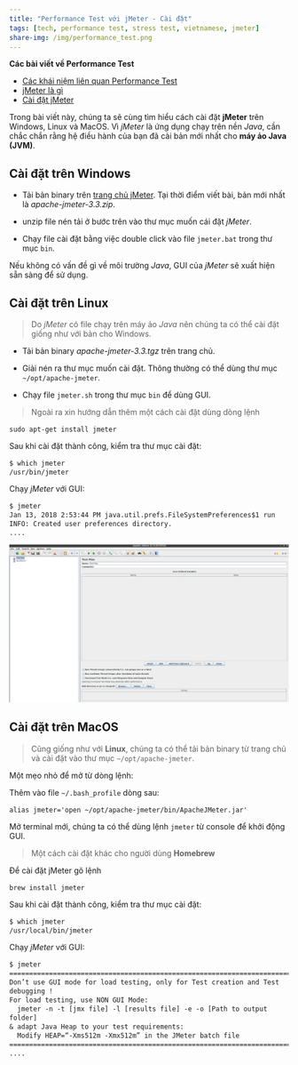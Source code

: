```yaml
---
title: "Performance Test với jMeter - Cài đặt"
tags: [tech, performance test, stress test, vietnamese, jmeter]
share-img: /img/performance_test.png
---
```


**Các bài viết về Performance Test**

* [Các khái niệm liên quan Performance Test](https://phuongnq.me/2018-01-11-performance-test-with-jmeter-chapter01/)
* [jMeter là gì](https://phuongnq.me/2018-01-12-performance-test-with-jmeter-02/)
* [Cài đặt jMeter](https://phuongnq.me/2018-01-13-performance-test-with-jmeter-03/)

Trong bài viết này, chúng ta sẽ cùng tìm hiểu cách cài đặt **jMeter** trên Windows, Linux và MacOS. Vì *jMeter* là ứng dụng chạy trên nền *Java*, cần chắc chắn rằng hệ điều hành của bạn đã cài bản mới nhất cho **máy ảo Java (JVM)**.

<script async src="//pagead2.googlesyndication.com/pagead/js/adsbygoogle.js"></script>
<ins class="adsbygoogle"
     style="display:block; text-align:center;"
     data-ad-layout="in-article"
     data-ad-format="fluid"
     data-ad-client="ca-pub-2750437710821247"
     data-ad-slot="8905029259"></ins>
<script>
     (adsbygoogle = window.adsbygoogle || []).push({});
</script>

## Cài đặt trên Windows

* Tải bản binary trên [trang chủ jMeter](http://jmeter.apache.org/download_jmeter.cgi). Tại thời điểm viết bài, bản mới nhất là *apache-jmeter-3.3.zip*.

* unzip file nén tải ở bước trên vào thư mục muốn cái đặt *jMeter*.

* Chạy file cài đặt bằng việc double click vào file `jmeter.bat` trong thư mục `bin`.

Nếu không có vấn đề gì về môi trường *Java*, GUI của *jMeter* sẽ xuất hiện sẵn sàng để sử dụng.

## Cài đặt trên Linux

> Do *jMeter* có file chạy trên máy ảo *Java* nên chúng ta có thể cài đặt giống như với bản cho Windows.

* Tải bản binary *apache-jmeter-3.3.tgz* trên trang chủ.

* Giải nén ra thư mục muốn cài đặt. Thông thường có thể dùng thư mục `~/opt/apache-jmeter`.

* Chạy file `jmeter.sh` trong thư mục `bin` để dùng GUI.

> Ngoài ra xin hướng dẫn thêm một cách cài đặt dùng dòng lệnh

```
sudo apt-get install jmeter
```

Sau khi cài đặt thành công, kiểm tra thư mục cài đặt:

```
$ which jmeter
/usr/bin/jmeter
```

Chạy *jMeter* với GUI:

```
$ jmeter
Jan 13, 2018 2:53:44 PM java.util.prefs.FileSystemPreferences$1 run
INFO: Created user preferences directory.
....
```

![jMeter GUI](/img/jmeter.png)

## Cài đặt trên MacOS

> Cũng giống như với **Linux**, chúng ta có thể tải bản binary từ trang chủ và cài đặt vào thư mục `~/opt/apache-jmeter`.

Một mẹo nhỏ để mở từ dòng lệnh:

Thêm vào file `~/.bash_profile` dòng sau:

```
alias jmeter='open ~/opt/apache-jmeter/bin/ApacheJMeter.jar'
```

Mở terminal mới, chúng ta có thể dùng lệnh `jmeter` từ console để khởi động GUI.

> Một cách cài đặt khác cho người dùng **Homebrew**

Để cài đặt jMeter gõ lệnh

```
brew install jmeter
```

Sau khi cài đặt thành công, kiểm tra thư mục cài đặt:

```
$ which jmeter
/usr/local/bin/jmeter
```
Chạy *jMeter* với GUI:

```
$ jmeter
================================================================================
Don’t use GUI mode for load testing, only for Test creation and Test debugging !
For load testing, use NON GUI Mode:
  jmeter -n -t [jmx file] -l [results file] -e -o [Path to output folder]
& adapt Java Heap to your test requirements:
  Modify HEAP=“-Xms512m -Xmx512m” in the JMeter batch file
================================================================================
....
```
<script async src="//pagead2.googlesyndication.com/pagead/js/adsbygoogle.js"></script>
<ins class="adsbygoogle"
     style="display:block; text-align:center;"
     data-ad-layout="in-article"
     data-ad-format="fluid"
     data-ad-client="ca-pub-2750437710821247"
     data-ad-slot="8905029259"></ins>
<script>
     (adsbygoogle = window.adsbygoogle || []).push({});
</script>

